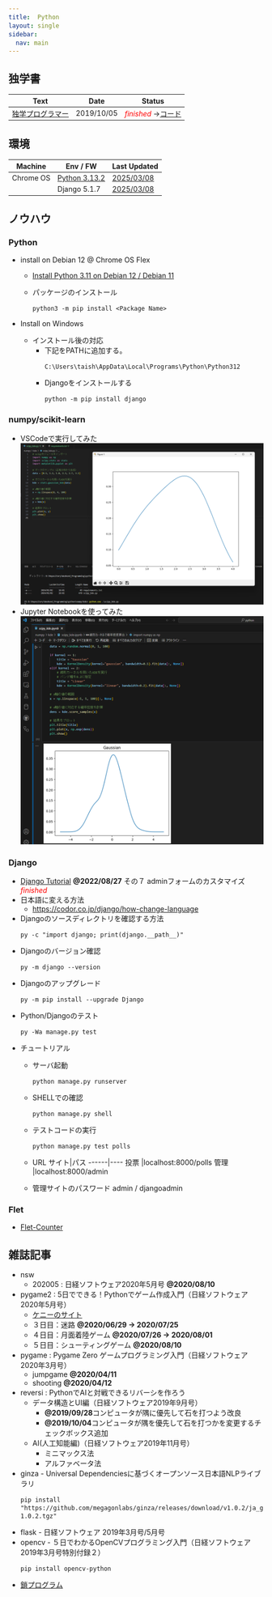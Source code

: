 ```yaml
---
title:  Python
layout: single
sidebar:
  nav: main
---
```

##  独学書

  |Text                                                 |Date      |Status
  |-----------------------------------------------------|----------|----
  |[独学プログラマー](http://theselftaughtprogrammer.io/)|2019/10/05|<span style="color: red;">*finished*</span> ->[コード](https://github.com/Tatsukiyoshi/Weekend_Programming/tree/main/python/self-taught)

##  環境

  |Machine   |Env / FW                   |Last Updated
  |----------|---------------------------|----------
  |Chrome OS |[Python 3.13.2](#python-1) |[2025/03/08](https://www.python.org/downloads/)
  |          |Django 5.1.7               |[2025/03/08](https://www.djangoproject.com/)

##  ノウハウ
### Python
  - install on Debian 12 @ Chrome OS Flex
    - [Install Python 3.11 on Debian 12 / Debian 11](https://cloudspinx.com/how-to-install-python-on-debian/)

    - パッケージのインストール
      ```
      python3 -m pip install <Package Name>
      ```

  - Install on Windows
    - インストール後の対応
      - 下記をPATHに追加する。
        ```
        C:\Users\taish\AppData\Local\Programs\Python\Python312
        ```
      - Djangoをインストールする
        ```
        python -m pip install django
        ```
### numpy/scikit-learn
  - VSCodeで実行してみた
    ![グラフ表示](/images/python/20240102_matplotlib.png)
  - Jupyter Notebookを使ってみた
    ![Jupyter Notebook](/images/python/20240102_jupyter_notebook.png)

### Django
  - [Django Tutorial](https://docs.djangoproject.com/ja/4.1/intro/tutorial01/)
    **@2022/08/27** その７ adminフォームのカスタマイズ <span style="color: red;">*finished*</span>
  - 日本語に変える方法
    - https://codor.co.jp/django/how-change-language
  - Djangoのソースディレクトリを確認する方法
    ```
    py -c "import django; print(django.__path__)"
    ```
  - Djangoのバージョン確認
    ```
    py -m django --version
    ```
  - Djangoのアップグレード
    ```
    py -m pip install --upgrade Django
    ```
  - Python/Djangoのテスト
    ```
    py -Wa manage.py test
    ```
  - チュートリアル
    - サーバ起動
      ```
      python manage.py runserver
      ```
    - SHELLでの確認
      ```
      python manage.py shell
      ```
    - テストコードの実行
      ```
      python manage.py test polls
      ```
    - URL
      サイト|パス
      ------|----
      投票  |localhost:8000/polls
      管理  |localhost:8000/admin

    - 管理サイトのパスワード
      admin / djangoadmin
### Flet
  - [Flet-Counter](https://github.com/Tatsukiyoshi/Flet-Counter)

##  雑誌記事
  - nsw
    - 202005 : 日経ソフトウェア2020年5月号 **@2020/08/10**
  - pygame2 : 5日でできる！Pythonでゲーム作成入門（日経ソフトウェア2020年5月号）
    - [ケニーのサイト](https://kenney.nl/assets/space-shooter-extension)
    - ３日目：迷路 **@2020/06/29 -> 2020/07/25**
    - ４日目：月面着陸ゲーム **@2020/07/26 -> 2020/08/01**
    - ５日目：シューティングゲーム **@2020/08/10**
  - pygame : Pygame Zero ゲームプログラミング入門（日経ソフトウェア2020年3月号）
    - jumpgame **@2020/04/11**
    - shooting **@2020/04/12**
  - reversi : PythonでAIと対戦できるリバーシを作ろう
    - データ構造とUI編（日経ソフトウェア2019年9月号）
      - **@2019/09/28**コンピュータが隅に優先して石を打つよう改良
      - **@2019/10/04**コンピュータが隅を優先して石を打つかを変更するチェックボックス追加
    - AI(人工知能編)（日経ソフトウェア2019年11月号）<BR>
      - ミニマックス法
      - アルファベータ法
  - ginza - Universal Dependenciesに基づくオープンソース日本語NLPライブラリ
    ```
    pip install "https://github.com/megagonlabs/ginza/releases/download/v1.0.2/ja_ginza_nopn-1.0.2.tgz"
    ```
  - flask - 日経ソフトウェア 2019年3月号/5月号
  - opencv - ５日でわかるOpenCVプログラミング入門（日経ソフトウェア2019年3月号特別付録２）
    ```
    pip install opencv-python
    ```
  - [鎖プログラム](https://pg-chain.com/)
